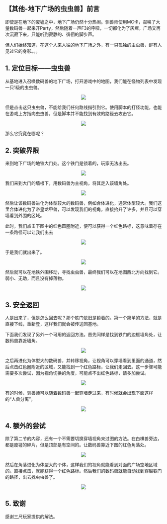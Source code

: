 ## 【其他-地下广场的虫虫兽】前言

即使是在地下的废墟之中，地下广场仍然十分热闹。驯兽师使用MC卡，召唤了大量数码兽一起来开Party，然后随着一声F3的呼啸，一切都化为了灰烬，广场又再次沉寂下来，只能听到寂静的、徘徊的脚步声。

但人们始终知道，在这个人来人往的地下广场之外，有一只孤独的虫虫兽，鲜有人见过它的身影。。。

## 1. 定位目标——虫虫兽

从基地进入召唤数码兽的地下广场，打开游戏中的地图，我们能在怪物列表中发现一只1级的虫虫兽。

<div align="center"><img src="../imgs/Screenshot/4.图文攻略/其他-地下广场的虫虫兽/1.锁定目标.png"/></div>

但是点击这只虫虫兽，不能给我们任何路线指引到它。使用脚本的打怪功能，也能在游戏上方指向虫虫兽，但是脚本并不能找到有效的路径去攻击它。

<div align="center"><img src="../imgs/Screenshot/4.图文攻略/其他-地下广场的虫虫兽/1.脚本定位.png"/></div>

那么它究竟在哪呢？

## 2. 突破界限

来到地下广场的地铁大门处。这个铁门是锁着的，玩家无法出去。

<div align="center"><img src="../imgs/Screenshot/4.图文攻略/其他-地下广场的虫虫兽/2.来到大门.png"/></div>

我们来到大门的墙根下，用数码兽为主视角，将其走入该墙角处。

<div align="center"><img src="../imgs/Screenshot/4.图文攻略/其他-地下广场的虫虫兽/2.挤入缝隙.png"/></div>

然后让该数码兽进化为体型较大的数码兽，例如合体进化，通常体型较大。我们这里合体进化为了帝皇龙甲兽，可以发现我们的视角，直接抬升了许多，并且可以穿墙看到外围的区域。

此时，我们点击下图中的红色圆圈附近，便可以获得一个红色路标，这意味着存在一条路径可以让我们出去

<div align="center"><img src="../imgs/Screenshot/4.图文攻略/其他-地下广场的虫虫兽/2.进化点击外围.png"/></div>

于是我们就出来了。

<div align="center"><img src="../imgs/Screenshot/4.图文攻略/其他-地下广场的虫虫兽/2.走出去了.png"/></div>

然后就可以在地铁外围移动，寻找虫虫兽，最终我们可以在地图西北方向找到它。弱小、无助，而且没有掉落物。

<div align="center"><img src="../imgs/Screenshot/4.图文攻略/其他-地下广场的虫虫兽/2.找到虫虫兽.png"/></div>


## 3. 安全返回

人是出来了，但是怎么回去呢？那个铁门依旧是锁着的。第一个简单的方法，就是直接下线，重新登，这样我们就会被传送回基地。

下面我们发现了另外一个可用的返回方法。首先同样是找到铁门的边框墙角处，让数码兽靠近墙角。

<div align="center"><img src="../imgs/Screenshot/4.图文攻略/其他-地下广场的虫虫兽/3.对准墙角.png"/></div>

之后再进化为体型大的数码兽，并转移视角，让视角可以穿墙看到里面的通道，然后点击红色圈附近的区域，又能找到一个红色路标，让我们走回去。这一步骤可能需要多次尝试，因为视角切换的角度，可能点不出红色路标，请多加尝试。

<div align="center"><img src="../imgs/Screenshot/4.图文攻略/其他-地下广场的虫虫兽/3.进化点这里.png"/></div>

有的时候，驯兽师可以随着数码兽一起穿墙走过来，有时候就会出现下面这样的“人兽分离”。

<div align="center"><img src="../imgs/Screenshot/4.图文攻略/其他-地下广场的虫虫兽/3.人兽分离.png"/></div>

## 4. 额外的尝试

除了第二节的内容，还有一个不需要切换穿墙视角来过图的方法。在白棋兽旁边，都是废墟的碎片，但是顶部是有空间的。让数码兽靠近下图的红色角落处。

<div align="center"><img src="../imgs/Screenshot/4.图文攻略/其他-地下广场的虫虫兽/4.对准这里.png"/></div>

然后在角落进化为体型大的个体，这样我们的视角就能看到对面的广场空地区域的。直接点击，就能获得一个红色路标。然后我们的数码兽就能自动找到穿越铁门的路径，出去找虫虫兽了。

<div align="center"><img src="../imgs/Screenshot/4.图文攻略/其他-地下广场的虫虫兽/4.进化点.png"/></div>

## 5. 致谢

感谢三尺玩家提供的解法。
